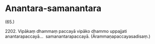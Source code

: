 

# Anantara-samanantara






(65.)

2202\. Vipākaṃ dhammaṃ paccayā vipāko dhammo uppajjati anantarapaccayā…  samanantarapaccayā. (Ārammaṇapaccayasadisaṃ.)



